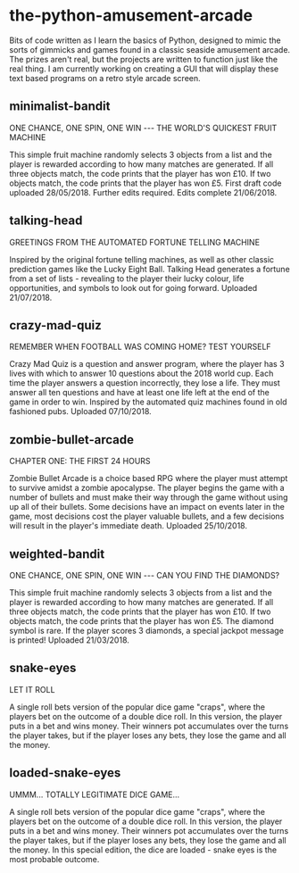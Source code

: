 # the-python-amusement-arcade
Bits of code written as I learn the basics of Python, designed to mimic the sorts of gimmicks and games found in a classic seaside amusement arcade. The prizes aren't real, but the projects are written to function just like the real thing. I am currently working on creating a GUI that will display these text based programs on a retro style arcade screen.

## minimalist-bandit
ONE CHANCE, ONE SPIN, ONE WIN --- THE WORLD'S QUICKEST FRUIT MACHINE

This simple fruit machine randomly selects 3 objects from a list and the player is rewarded according to how many matches are generated. If all three objects match, the code prints that the player has won £10. If two objects match, the code prints that the player has won £5. First draft code uploaded 28/05/2018. Further edits required. Edits complete 21/06/2018.

## talking-head
GREETINGS FROM THE AUTOMATED FORTUNE TELLING MACHINE

Inspired by the original fortune telling machines, as well as other classic prediction games like the Lucky Eight Ball. Talking Head generates a fortune from a set of lists - revealing to the player their lucky colour, life opportunities, and symbols to look out for going forward. Uploaded 21/07/2018.

## crazy-mad-quiz
REMEMBER WHEN FOOTBALL WAS COMING HOME? TEST YOURSELF

Crazy Mad Quiz is a question and answer program, where the player has 3 lives with which to answer 10 questions about the 2018 world cup. Each time the player answers a question incorrectly, they lose a life. They must answer all ten questions and have at least one life left at the end of the game in order to win. Inspired by the automated quiz machines found in old fashioned pubs. Uploaded 07/10/2018.

## zombie-bullet-arcade
CHAPTER ONE: THE FIRST 24 HOURS

Zombie Bullet Arcade is a choice based RPG where the player must attempt to survive amidst a zombie apocalypse. The player begins the game with a number of bullets and must make their way through the game without using up all of their bullets. Some decisions have an impact on events later in the game, most decisions cost the player valuable bullets, and a few decisions will result in the player's immediate death. Uploaded 25/10/2018.

## weighted-bandit
ONE CHANCE, ONE SPIN, ONE WIN --- CAN YOU FIND THE DIAMONDS?

This simple fruit machine randomly selects 3 objects from a list and the player is rewarded according to how many matches are generated. If all three objects match, the code prints that the player has won £10. If two objects match, the code prints that the player has won £5. The diamond symbol is rare. If the player scores 3 diamonds, a special jackpot message is printed! Uploaded 21/03/2018.

## snake-eyes
LET IT ROLL

A single roll bets version of the popular dice game "craps", where the players bet on the outcome of a double dice roll. In this version, the player puts in a bet and wins money. Their winners pot accumulates over the turns the player takes, but if the player loses any bets, they lose the game and all the money.

## loaded-snake-eyes
UMMM... TOTALLY LEGITIMATE DICE GAME...

A single roll bets version of the popular dice game "craps", where the players bet on the outcome of a double dice roll. In this version, the player puts in a bet and wins money. Their winners pot accumulates over the turns the player takes, but if the player loses any bets, they lose the game and all the money. In this special edition, the dice are loaded - snake eyes is the most probable outcome.

